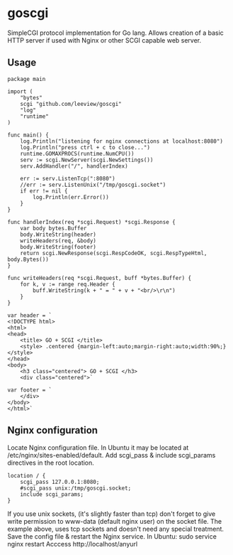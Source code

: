 goscgi
======

SimpleCGI protocol implementation for Go lang. Allows creation of a basic HTTP server if used with Nginx or other SCGI capable web server.

Usage
-----

~~~
package main

import (
	"bytes"
	scgi "github.com/leeview/goscgi"
	"log"
	"runtime"
)

func main() {
	log.Println("listening for nginx connections at localhost:8080")
	log.Println("press ctrl + c to close...")
	runtime.GOMAXPROCS(runtime.NumCPU())
	serv := scgi.NewServer(scgi.NewSettings())
	serv.AddHandler("/", handlerIndex)

	err := serv.ListenTcp(":8080")
	//err := serv.ListenUnix("/tmp/goscgi.socket")
	if err != nil {
		log.Println(err.Error())
	}
}

func handlerIndex(req *scgi.Request) *scgi.Response {
	var body bytes.Buffer
	body.WriteString(header)
	writeHeaders(req, &body)
	body.WriteString(footer)
	return scgi.NewResponse(scgi.RespCodeOK, scgi.RespTypeHtml, body.Bytes())
}

func writeHeaders(req *scgi.Request, buff *bytes.Buffer) {
	for k, v := range req.Header {
		buff.WriteString(k + " = " + v + "<br/>\r\n")
	}
}

var header = `
<!DOCTYPE html>
<html>
<head>
	<title> GO + SCGI </title>
	<style>	.centered {margin-left:auto;margin-right:auto;width:90%;} </style>
</head>
<body>
	<h3 class="centered"> GO + SCGI </h3>
	<div class="centered">`

var footer = `
	</div>
</body>
</html>`
~~~

Nginx configuration
-------------------
Locate Nginx configuration file. In Ubuntu it may be located at /etc/nginx/sites-enabled/default.
Add scgi_pass & include scgi_params directives in the root location.
~~~
location / {
	scgi_pass 127.0.0.1:8080;
	#scgi_pass unix:/tmp/goscgi.socket;
	include scgi_params;
}
~~~
If you use unix sockets, (it's slightly faster than tcp) don't forget to give write permission
to www-data (default nginx user) on the socket file.
The example above, uses tcp sockets and doesn't need any special treatment.
Save the config file & restart the Nginx service. In Ubuntu: sudo service nginx restart
Acccess http://localhost/anyurl
